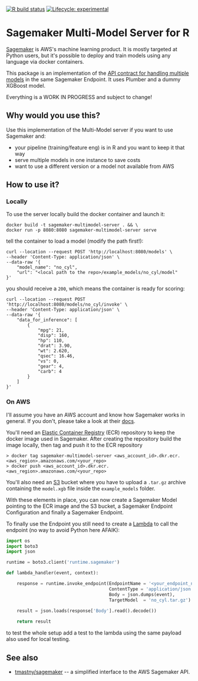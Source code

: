 <!-- badges: start -->
[![R build status](https://github.com/jcpsantiago/sagemaker-multimodel-R/workflows/R-CMD-check/badge.svg)](https://github.com/jcpsantiago/sagemaker-multimodel-R/actions)
[![Lifecycle: experimental](https://img.shields.io/badge/lifecycle-experimental-orange.svg)](https://www.tidyverse.org/lifecycle/#experimental)
<!-- badges: end -->

# Sagemaker Multi-Model Server for R
 
[Sagemaker](https://aws.amazon.com/sagemaker/) is AWS's machine learning product.
It is mostly targeted at Python users, but it's possible to deploy and train models using any language via docker containers.

This package is an implementation of the [API contract for handling multiple models](https://docs.aws.amazon.com/sagemaker/latest/dg/mms-container-apis.html) in the same Sagemaker Endpoint.
It uses Plumber and a dummy XGBoost model.

Everything is a WORK IN PROGRESS and subject to change! 

## Why would you use this?

Use this implementation of the Multi-Model server if you want to use Sagemaker and:

* your pipeline (training/feature eng) is in R and you want to keep it that way
* serve multiple models in one instance to save costs
* want to use a different version or a model not available from AWS

## How to use it?
### Locally
To use the server locally build the docker container and launch it:

```
docker build -t sagemaker-multimodel-server . && \
docker run -p 8080:8080 sagemaker-multimodel-server serve
```

tell the container to load a model (modify the path first!):

```
curl --location --request POST 'http://localhost:8080/models' \
--header 'Content-Type: application/json' \
--data-raw '{
    "model_name": "no_cyl",
    "url": "<local path to the repo>/example_models/no_cyl/model"
}'
```

you should receive a `200`, which means the container is ready for scoring:

```
curl --location --request POST 'http://localhost:8080/models/no_cyl/invoke' \
--header 'Content-Type: application/json' \
--data-raw '{
    "data_for_inference": [
        {
            "mpg": 21,
            "disp": 160,
            "hp": 110,
            "drat": 3.90,
            "wt": 2.620,
            "qsec": 16.46,
            "vs": 0,
            "gear": 4,
            "carb": 4
        }
    ]
}'
```

### On AWS

I'll assume you have an AWS account and know how Sagemaker works in general.
If you don't, please take a look at their [docs](https://docs.aws.amazon.com/sagemaker/latest/dg/how-it-works-hosting.html).

You'll need an [Elastic Container Registry](https://aws.amazon.com/ecr/) (ECR) repository to keep the docker image used in Sagemaker.
After creating the repository build the image locally, then tag and push it to the ECR repository

```
> docker tag sagemaker-multimodel-server <aws_account_id>.dkr.ecr.<aws_region>.amazonaws.com/<your_repo>
> docker push <aws_account_id>.dkr.ecr.<aws_region>.amazonaws.com/<your_repo>
```

You'll also need an [S3](https://aws.amazon.com/s3/) bucket where you have to upload a `.tar.gz` archive containing the `model.xgb` file inside the `example_models` folder.

With these elements in place, you can now create a Sagemaker Model pointing to
the ECR image and the S3 bucket, a Sagemaker Endpoint Configuration and finally
a Sagemaker Endpoint.

To finally use the Endpoint you still need to create a [Lambda](https://aws.amazon.com/lambda/) to call the endpoint (no way to avoid Python here AFAIK):

```python
import os
import boto3
import json

runtime = boto3.client('runtime.sagemaker')

def lambda_handler(event, context):

    response = runtime.invoke_endpoint(EndpointName = '<your_endpoint_name>',
                                       ContentType = 'application/json',
                                       Body = json.dumps(event),
                                       TargetModel  = 'no_cyl.tar.gz')
                                       
    result = json.loads(response['Body'].read().decode())

    return result
```

to test the whole setup add a test to the lambda using the same payload also used for local testing.

## See also
* [tmastny/sagemaker](https://github.com/tmastny/sagemaker) -- a simplified interface to the AWS Sagemaker API.
